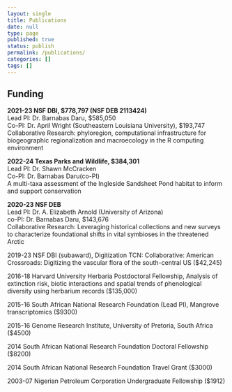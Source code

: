 ```yaml
---
layout: single
title: Publications
date: null
type: page
published: true
status: publish
permalink: /publications/
categories: []
tags: []
---
```

## Funding

**2021-23 NSF DBI, $778,797 (NSF DEB 2113424)**   
Lead PI: Dr. Barnabas Daru, $585,050   
Co-PI: Dr. April Wright (Southeastern Louisiana University), $193,747   
Collaborative Research: phyloregion, computational infrastructure for biogeographic regionalization and macroecology in the R computing environment

**2022-24 Texas Parks and Wildlife, $384,301**   
Lead PI: Dr. Shawn McCracken   
Co-PI: Dr. Barnabas Daru(co-PI)   
A multi-taxa assessment of the Ingleside Sandsheet Pond habitat to inform and support conservation

**2020-23 NSF DEB**   
Lead PI: Dr. A. Elizabeth Arnold (University of Arizona)   
co-PI: Dr. Barnabas Daru, $143,676   
Collaborative Research: Leveraging historical collections and new surveys to characterize foundational shifts in vital symbioses in the threatened Arctic

2019-23 NSF DBI (subaward), Digitization TCN: Collaborative: American Crossroads: Digitizing the vascular flora of the south-central US ($42,245)

2016-18 Harvard University Herbaria Postdoctoral Fellowship, Analysis of extinction risk, biotic interactions and spatial trends of phenological diversity using herbarium records ($135,000)

2015-16 South African National Research Foundation (Lead PI), Mangrove transcriptomics ($9300)

2015-16 Genome Research Institute, University of Pretoria, South Africa ($4500)

2014 South African National Research Foundation Doctoral Fellowship ($8200)

2014 South African National Research Foundation Travel Grant ($3000)

2003-07 Nigerian Petroleum Corporation Undergraduate Fellowship ($1912)
